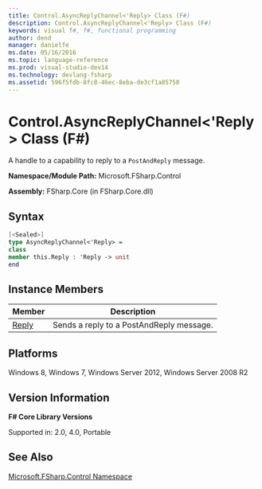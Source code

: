 ```yaml
---
title: Control.AsyncReplyChannel<'Reply> Class (F#)
description: Control.AsyncReplyChannel<'Reply> Class (F#)
keywords: visual f#, f#, functional programming
author: dend
manager: danielfe
ms.date: 05/16/2016
ms.topic: language-reference
ms.prod: visual-studio-dev14
ms.technology: devlang-fsharp
ms.assetid: 596f5fdb-8fc8-46ec-8eba-de3cf1a85750 
---
```


# Control.AsyncReplyChannel<'Reply> Class (F#)

A handle to a capability to reply to a `PostAndReply` message.

**Namespace/Module Path:** Microsoft.FSharp.Control

**Assembly:** FSharp.Core (in FSharp.Core.dll)


## Syntax

```fsharp
[<Sealed>]
type AsyncReplyChannel<'Reply> =
class
member this.Reply : 'Reply -> unit
end
```

## Instance Members

|Member|Description|
|------|-----------|
|[Reply](https://msdn.microsoft.com/library/fd08551d-10f1-43da-88d9-718a6a812d76)|Sends a reply to a PostAndReply message.|

## Platforms
Windows 8, Windows 7, Windows Server 2012, Windows Server 2008 R2

## Version Information
**F# Core Library Versions**

Supported in: 2.0, 4.0, Portable

## See Also
[Microsoft.FSharp.Control Namespace](Microsoft.FSharp.Control-Namespace-%5BFSharp%5D.md)